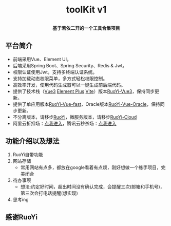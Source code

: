 
<h1 align="center" style="margin: 30px 0 30px; font-weight: bold;">toolKit v1</h1>
<h4 align="center">基于若依二开的一个工具合集项目</h4>


## 平台简介
* 前端采用Vue、Element UI。
* 后端采用Spring Boot、Spring Security、Redis & Jwt。
* 权限认证使用Jwt，支持多终端认证系统。
* 支持加载动态权限菜单，多方式轻松权限控制。
* 高效率开发，使用代码生成器可以一键生成前后端代码。
* 提供了技术栈（[Vue3](https://v3.cn.vuejs.org) [Element Plus](https://element-plus.org/zh-CN) [Vite](https://cn.vitejs.dev)）版本[RuoYi-Vue3](https://gitcode.com/yangzongzhuan/RuoYi-Vue3)，保持同步更新。
* 提供了单应用版本[RuoYi-Vue-fast](https://gitcode.com/yangzongzhuan/RuoYi-Vue-fast)，Oracle版本[RuoYi-Vue-Oracle](https://gitcode.com/yangzongzhuan/RuoYi-Vue-Oracle)，保持同步更新。
* 不分离版本，请移步[RuoYi](https://gitee.com/y_project/RuoYi)，微服务版本，请移步[RuoYi-Cloud](https://gitee.com/y_project/RuoYi-Cloud)
* 阿里云折扣场：[点我进入](http://aly.ruoyi.vip)，腾讯云秒杀场：[点我进入](http://txy.ruoyi.vip)&nbsp;&nbsp;

## 功能介绍以及想法

1. RuoYi自带功能
2. 网站存储
   * 常用网站有点多，都放在google看着有点烦，刚好想做一个练手项目，完美闭合
3. 待办事项 
   * 想法:约定好时间，超出时间没有确认完成，会提醒三次(邮箱和手机号)，第三次会打电话提醒(想实现)
4. 思考ing



## 感谢RuoYi